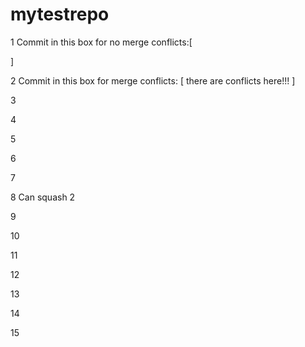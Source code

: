 # mytestrepo

1
Commit in this box for no merge conflicts:[



]

2
Commit in this box for merge conflicts: [ there are conflicts here!!!
]

3

4

5

6

7

8 Can squash 2

9

10

11

12

13

14

15
